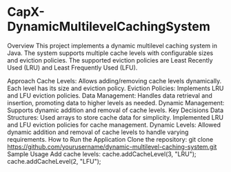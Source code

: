 # CapX-DynamicMultilevelCachingSystem
Overview
This project implements a dynamic multilevel caching system in Java. The system supports multiple cache levels with configurable sizes and eviction policies. The supported eviction policies are Least Recently Used (LRU) and Least Frequently Used (LFU).

Approach
Cache Levels: Allows adding/removing cache levels dynamically. Each level has its size and eviction policy.
Eviction Policies: Implements LRU and LFU eviction policies.
Data Management: Handles data retrieval and insertion, promoting data to higher levels as needed.
Dynamic Management: Supports dynamic addition and removal of cache levels.
Key Decisions
Data Structures: Used arrays to store cache data for simplicity. Implemented LRU and LFU eviction policies for cache management.
Dynamic Levels: Allowed dynamic addition and removal of cache levels to handle varying requirements.
How to Run the Application
Clone the repository:
git clone https://github.com/yourusername/dynamic-multilevel-caching-system.git
Sample Usage
Add cache levels:
cache.addCacheLevel(3, "LRU");
cache.addCacheLevel(2, "LFU");
